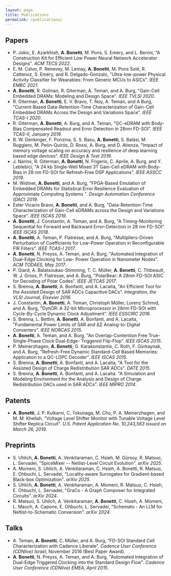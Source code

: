 ```yaml
---
layout: page
title: Publications
permalink: /publications/
---
```


## Papers
- P. Jokic, E. Azarkhish, **A. Bonetti**, M. Pons, S. Emery, and L. Benini, "A Construction Kit for Efficient Low Power Neural Network Accelerator Designs". *ACM TECS 2022*.
- E. M. Calvo, P. Renevey, M. Lemay, **A. Bonetti**, M. Pons Solé, R. Cattenoz, S. Eméry, and R. Delgado-Gonzalo, "Ultra-low-power Physical Activity Classifier for Wearables: From Generic MCUs to ASICs". *IEEE EMBC 2021*.
- **A. Bonetti**, R. Golman, R. Giterman, A. Teman, and A. Burg, "Gain-Cell Embedded DRAMs: Modeling and Design Space". *IEEE TVLSI 2020*.
- R. Giterman, **A. Bonetti**, E. V. Bravo, T. Noy, A. Teman, and A Burg, "Current-Based Data-Retention-Time Characterization of Gain-Cell Embedded DRAMs Across the Design and Variations Space". *IEEE TCAS-I 2020*.
- R. Giterman, **A. Bonetti**, A. Burg, and A. Teman, "GC-eDRAM with Body-Bias Compensated Readout and Error Detection in 28nm FD-SOI". *IEEE TCAS-II, January 2019*.
- B. W. Denkinger, F. Ponzina, S. S. Basu, **A. Bonetti**, S. Balási, M. Ruggiero, M. Peón-Quirós, D. Rossi, A. Burg, and D. Atienza, "Impact of memory voltage scaling on accuracy and resilience of deep learning based edge devices". *IEEE Design & Test 2019*.
- J. Narinx, R. Giterman, **A. Bonetti**, N. Frigerio, C. Aprile, A. Burg, and Y. Leblebici, "A 24 kb Single-Well Mixed 3T Gain-Cell eDRAM with Body-Bias in 28 nm FD-SOI for Refresh-Free DSP Applications". *IEEE ASSCC 2019*.
- M. Widmer, **A. Bonetti**, and A. Burg, "FPGA-Based Emulation of Embedded DRAMs for Statistical Error Resilience Evaluation of Approximate Computing Systems ". *Design Automation Conference (DAC) 2019*.
- Ester Vicario Bravo, **A. Bonetti**, and A. Burg, "Data-Retention-Time Characterization of Gain-Cell eDRAMs across the Design and Variations Space". *IEEE ISCAS 2019*.
- **A. Bonetti**, J. Constantin, A. Teman, and A. Burg, "A Timing-Monitoring Sequential for Forward and Backward Error-Detection in 28 nm FD-SOI". *IEEE ISCAS 2018*.
- **A. Bonetti**, A. Teman, P. Flatresse, and A. Burg, "Multipliers-Driven Perturbation of Coefficients for Low-Power Operation in Reconfigurable FIR Filters". *IEEE TCAS-I 2017*.
- **A. Bonetti**, N. Preyss, A. Teman, and A. Burg, "Automated Integration of Dual-Edge Clocking for Low- Power Operation in Nanometer Nodes". *ACM TODAES, May 2017*.
- P. Giard, A. Balatsoukas-Stimming, T. C. Müller, **A. Bonetti**, C. Thibeault, W. J. Gross, P. Flatresse, and A. Burg, "PolarBear: A 28nm FD-SOI ASIC for Decoding of Polar Codes". *IEEE JETCAS 2017*.
- S. Brenna, **A. Bonetti**, A. Bonfanti, and A. Lacaita, "An Efficient Tool for the Assisted Design of SAR ADCs Capacitive DACs". *Integration, the VLSI Journal, Elsevier 2016*.
- J. Constantin, **A. Bonetti**, A. Teman, Christoph Müller, Lorenz Schmid, and A. Burg, "DynOR: A 32-bit Microprocessor in 28nm FD-SOI with Cycle-By-Cycle Dynamic Clock Adjustment". *IEEE ESSCIRC 2016*.
- S. Brenna, L. Bettini, **A. Bonetti**, A. Bonfanti, and A. Lacaita, "Fundamental Power Limits of SAR and ∆Σ Analog-to-Digital Converters". *IEEE NORCAS 2015*.
- **A. Bonetti**, A. Teman, and A. Burg, "An Overlap-Contention Free True-Single-Phase Clock Dual-Edge- Triggered Flip-Flop". *IEEE ISCAS 2015*.
- P. Meinerzhagen, **A. Bonetti**, G. Karakonstantis, C. Roth, F. Gürkaynak, and A. Burg, "Refresh-Free Dynamic Standard-Cell Based Memories: Application to a QC-LDPC Decoder". *IEEE ISCAS 2015*.
- S. Brenna, **A. Bonetti**, A. Bonfanti, and A. Lacaita, "A Tool for the Assisted Design of Charge Redistribution SAR ADCs". *DATE 2015*.
- S. Brenna, **A. Bonetti**, A. Bonfanti, and A. Lacaita. "A Simulation and Modeling Environment for the Analysis and Design of Charge Redistribution DACs used in SAR ADCs". *IEEE MIPRO 2014*.

## Patents
- **A. Bonetti**, J. P. Kulkarni, C. Tokunaga, M. Cho, P. A. Meinerzhagen, and M. M. Khellah, "Voltage Level Shifter Monitor with Tunable Voltage Level Shifter Replica Circuit". *U.S. Patent Application No. 10,243,563 issued on March 26, 2019*.

## Preprints
- S. Uhlich, **A. Bonetti**, A. Venkitaraman, C. Hsieh, M. Gürsoy, R. Matsuo, L. Servadei, "SpiceMixer -- Netlist-Level Circuit Evolution". *arXiv 2025*.
- A. Momeni, S. Uhlich, A. Venkitaraman, C. Hsieh, A. Bonetti, R. Matsuo, E. Ohbuchi, L. Servadei, "Locality-aware Surrogates for Gradient-based Black-box Optimization". *arXiv 2025*.
- S. Uhlich, **A. Bonetti**, A. Venkitaraman, A. Momeni, R. Matsuo, C. Hsieh, E. Ohbuchi, L. Servadei, "GraCo - A Graph Composer for Integrated Circuits". *arXiv 2024*.
- R. Matsuo, S. Uhlich, A. Venkitaraman, **A. Bonetti**, C. Hsieh, A. Momeni, L. Mauch, A. Capone, E. Ohbuchi, L. Servadei, "Schemato - An LLM for Netlist-to-Schematic Conversion". *arXiv 2024*.

## Talks
- A. Teman, **A. Bonetti**, C. Müller, and A. Burg, “FD-SOI Standard Cell Characterization with Cadence Liberate”. *Cadence User Conference (CDNlive) Israel*, November 2016 (Best Paper Award).
- **A. Bonetti**, N. Preyss, A. Teman, and A. Burg, "Automated Integration of Dual-Edge Triggered Clocking into the Standard Design Flow". *Cadence User Conference (CDNlive) EMEA, April 2015*.
